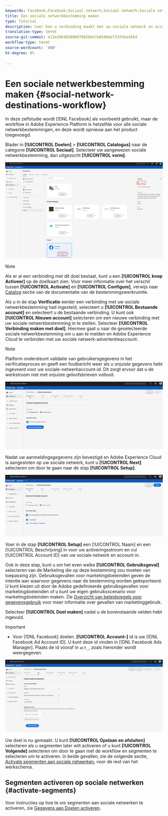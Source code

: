```yaml
---
keywords: Facebook;Facebook;Sociaal netwerk;Sociaal netwerk;Sociale netwerkverificatie;Sociale netwerkverificatie;Sociale netwerkverificatie
title: Een sociale netwerkbestemming maken
type: Tutorial
description: Leer hoe u verbinding maakt met uw sociale netwerk en accounts in Adobe Experience Platform.
translation-type: tm+mt
source-git-commit: e13a19640208697665b0a7e0106def33fd1e456d
workflow-type: tm+mt
source-wordcount: '460'
ht-degree: 0%

---
```



# Een sociale netwerkbestemming maken {#social-network-destinations-workflow}

In deze zelfstudie wordt [!DNL Facebook] als voorbeeld gebruikt, maar de workflow in Adobe Experience Platform is hetzelfde voor alle sociale netwerkbestemmingen, en deze wordt opnieuw aan het product toegevoegd.

Blader in **[!UICONTROL Doelen]** > **[!UICONTROL Catalogus]** naar de categorie **[!UICONTROL Sociaal]**. Selecteer uw aangewezen sociale netwerkbestemming, dan uitgezocht **[!UICONTROL vorm]**.

![Verbinden met sociale netwerkbestemming](../../assets/catalog/social/workflow/catalog.png)

>[!NOTE]
>
>Als er al een verbinding met dit doel bestaat, kunt u een **[!UICONTROL knop Activeer]** op de doelkaart zien. Voor meer informatie over het verschil tussen **[!UICONTROL Activate]** en **[!UICONTROL Configure]**, verwijs naar [Catalog](../../ui/destinations-workspace.md#catalog) sectie van de documentatie van de bestemmingswerkruimte.

Als u in de stap **Verificatie** eerder een verbinding met uw sociale netwerkbestemming had ingesteld, selecteert u **[!UICONTROL Bestaande account]** en selecteert u de bestaande verbinding. U kunt ook **[!UICONTROL Nieuwe account]** selecteren om een nieuwe verbinding met uw sociale netwerkbestemming in te stellen. Selecteer **[!UICONTROL Verbinding maken met doel]**. Hiermee gaat u naar de geselecteerde sociale netwerkbestemming om u aan te melden en Adobe Experience Cloud te verbinden met uw sociale netwerk-advertentieaccount.

>[!NOTE]
>
>Platform ondersteunt validatie van gebruikersgegevens in het verificatieproces en geeft een foutbericht weer als u onjuiste gegevens hebt ingevoerd voor uw sociale-netwerkaccount-id. Dit zorgt ervoor dat u de werkstroom niet met onjuiste geloofsbrieven voltooit.

![Verbinden met sociale netwerkbestemming - authentificatiestap](../../assets/catalog/social/workflow/pre-connect.png)

Nadat uw aanmeldingsgegevens zijn bevestigd en Adobe Experience Cloud is aangesloten op uw sociale netwerk, kunt u **[!UICONTROL Next]** selecteren om door te gaan naar de stap **[!UICONTROL Setup]**.

![Credentials bevestigd](../../assets/catalog/social/workflow/post-connect.png)

Voer in de stap **[!UICONTROL Setup]** een [!UICONTROL Naam] en een [!UICONTROL Beschrijving] in voor uw activeringsstroom en vul [!UICONTROL Account ID] van uw sociale netwerk en account in.

Ook in deze stap, kunt u om het even welke **[!UICONTROL Gebruiksgeval]** selecteren van de Marketing die op deze bestemming zou moeten van toepassing zijn. Gebruiksgevallen voor marketingdoeleinden geven de intentie aan waarvoor gegevens naar de bestemming worden geëxporteerd. U kunt kiezen uit door de Adobe gedefinieerde gebruiksgevallen voor marketingdoeleinden of u kunt uw eigen gebruiksscenario voor marketingdoeleinden maken. Zie [Overzicht van beleidsregels voor gegevensgebruik](../../../data-governance/policies/overview.md) voor meer informatie over gevallen van marketinggebruik.

Selecteer **[!UICONTROL Doel maken]** nadat u de bovenstaande velden hebt ingevuld.

>[!IMPORTANT]
>
> * Voor [!DNL Facebook] doelen. **[!UICONTROL Account-]** id is uw  [!DNL Facebook Ad Account ID]. U kunt deze id vinden in [!DNL Facebook Ads Manager]. Plaats de id vooraf in `act_`, zoals hieronder wordt weergegeven:


![Verbinden met sociale netwerkbestemming - opstellingsstap](../../assets/catalog/social/workflow/setup.png)

Uw doel is nu gemaakt. U kunt **[!UICONTROL Opslaan en afsluiten]** selecteren als u segmenten later wilt activeren of u kunt **[!UICONTROL Volgende]** selecteren om door te gaan met de workflow en segmenten te selecteren om te activeren. In beide gevallen, zie de volgende sectie, [Activate segmenten aan sociale netwerken](#activate-segments), voor de rest van het werkschema.

## Segmenten activeren op sociale netwerken {#activate-segments}

Voor instructies op hoe te om segmenten aan sociale netwerken te activeren, zie [Gegevens aan Doelen activeren](../../ui/activate-destinations.md).